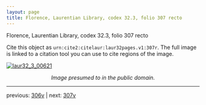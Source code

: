 ```yaml
---
layout: page
title: Florence, Laurentian Library, codex 32.3, folio 307 recto
---
```


Florence, Laurentian Library, codex 32.3, folio 307 recto

Cite this object as `urn:cite2:citelaur:laur32pages.v1:307r`.  The full image is linked to a citation tool you can use to cite regions of the image.

[![laur32_3_00621](http://www.homermultitext.org/iipsrv?IIIF=/project/homer/pyramidal/deepzoom/citelaur/laur32imgs/v1/laur32_3_00621.tif/full/800,/0/default.jpg)](http://www.homermultitext.org/ict2/?urn=urn:cite2:citelaur:laur32imgs.v1:laur32_3_00621) 

<p style="text-align: center; font-style: italic;">Image presumed to in the public domain.</p>

---

previous: [306v](../306v/) | next: [307v](../307v/)